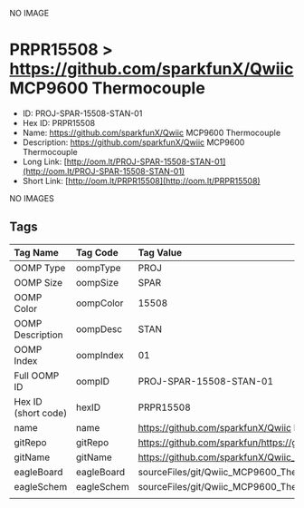 


  
NO IMAGE  
# PRPR15508 > https://github.com/sparkfunX/Qwiic MCP9600 Thermocouple

- ID: PROJ-SPAR-15508-STAN-01
- Hex ID: PRPR15508
- Name: https://github.com/sparkfunX/Qwiic MCP9600 Thermocouple
- Description: https://github.com/sparkfunX/Qwiic MCP9600 Thermocouple
- Long Link: [http://oom.lt/PROJ-SPAR-15508-STAN-01](http://oom.lt/PROJ-SPAR-15508-STAN-01)
- Short Link: [http://oom.lt/PRPR15508](http://oom.lt/PRPR15508)
  
NO IMAGES  
## Tags
  

|Tag Name|Tag Code|Tag Value|
| :--- | :--- | :--- |
|OOMP Type|oompType|PROJ|
|OOMP Size|oompSize|SPAR|
|OOMP Color|oompColor|15508|
|OOMP Description|oompDesc|STAN|
|OOMP Index|oompIndex|01|
|Full OOMP ID|oompID|PROJ-SPAR-15508-STAN-01|
|Hex ID (short code)|hexID|PRPR15508|
|name|name|https://github.com/sparkfunX/Qwiic MCP9600 Thermocouple|
|gitRepo|gitRepo|https://github.com/sparkfun/https://github.com/sparkfunX/Qwiic_MCP9600_Thermocouple|
|gitName|gitName|https://github.com/sparkfunX/Qwiic_MCP9600_Thermocouple|
|eagleBoard|eagleBoard|sourceFiles/git/Qwiic_MCP9600_Thermocouple/Hardware/Qwiic_MCP9600.brd|
|eagleSchem|eagleSchem|sourceFiles/git/Qwiic_MCP9600_Thermocouple/Hardware/Qwiic_MCP9600.sch|
||||

